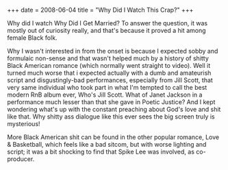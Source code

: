 +++
date = 2008-06-04
title = "Why Did I Watch This Crap?"
+++

Why did I watch Why Did I Get Married? To answer the question, it was
mostly out of curiosity really, and that\'s because it proved a hit
among female Black folk.

Why I wasn\'t interested in from the onset is because I expected sobby
and formulaic non-sense and that wasn\'t helped much by a history of
shitty Black American romance (which normally went straight to video).
Well it turned much worse that i expected actually with a dumb and
amateurish script and disgustingly-bad performances, especially from
Jill Scott, that very same individual who took part in what I\'m tempted
to call the best modern RnB album ever, Who\'s Jill Scott. What of Janet
Jackson in a performance much lesser than that she gave in Poetic
Justice? And I kept wondering what\'s up with the constant preaching
about God\'s love and shit like that. Why shitty ass dialogue like this
ever sees the big screen truly is mysterious!

More Black American shit can be found in the other popular romance, Love
& Basketball, which feels like a bad sitcom, but with worse lighting and
script; it was a bit shocking to find that Spike Lee was involved, as
co-producer.

